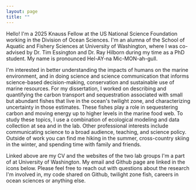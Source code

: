 ```yaml
---
layout: page
title: ""
---
```


Hello! I'm a 2025 Knauss Fellow at the US National Science Foundation working in the Division of Ocean Sciences. I'm an alumna of the School of Aquatic and Fishery Sciences at University of Washington, where I was co-advised by Dr. Tim Essington and Dr. Ray Hilborn during my time as a PhD student. My name is pronounced Hel-AY-na Mic-MON-ah-gull.

I'm interested in better understanding the impacts of humans on the marine environment, and in doing science and science communication that informs science-based decision-making, conservation and sustainable use of marine resources. For my dissertation, I worked on describing and quantifying the carbon transport and sequestration associated with small but abundant fishes that live in the ocean's twilight zone, and characterizing uncertainty in those estimates. These fishes play a role in sequestering carbon and moving energy up to higher levels in the marine food web. To study these topics, I use a combination of ecological modeling and data collection at sea and in the lab. Other professional interests include communicating science to a broad audience, teaching, and science policy. Outside of work you can find me hiking in the summer, cross-country skiing in the winter, and spending time with family and friends. 

Linked above are my CV and the websites of the two lab groups I'm a part of at University of Washington. My email and Github page are linked in the icons below. Please feel free to reach out with questions about the research I'm involved in, my code shared on Github, twilight zone fish, careers in ocean sciences or anything else. 
